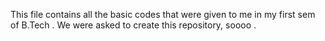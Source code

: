 This file contains all the basic codes that were given to me in my first sem of B.Tech . We were asked to create this repository, soooo .
